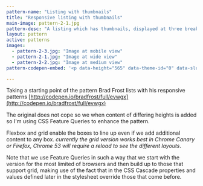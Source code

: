 ```yaml
---
pattern-name: "Listing with thumbnails"
title: "Responsive listing with thumbnails"
main-image: pattern-2-1.jpg
pattern-desc: "A listing which has thumbnails, displayed at three breakpoints. Grid with flexbox and float fallbacks."
layout: pattern
active: patterns
images:
  - pattern-2-3.jpg: "Image at mobile view"
  - pattern-2-1.jpg: "Image at wide view"
  - pattern-2-2.jpg: "Image at medium view"
pattern-codepen-embed: '<p data-height="565" data-theme-id="0" data-slug-hash="WGNrPW" data-default-tab="result" data-user="rachelandrew" data-embed-version="2" class="codepen">See the Pen <a href="http://codepen.io/rachelandrew/pen/WGNrPW/">List with thumbnails enhanced using grid and flexbox</a> by rachelandrew (<a href="http://codepen.io/rachelandrew">@rachelandrew</a>) on <a href="http://codepen.io">CodePen</a>.</p>'

---
```


Taking a starting point of the pattern Brad Frost lists with his responsive patterns [http://codepen.io/bradfrost/full/evwgx](http://codepen.io/bradfrost/full/evwgx)

The original does not cope so we when content of differing heights is added so I'm using CSS Feature Queries to enhance the pattern.

Flexbox and grid enable the boxes to line up even if we add additional content to any box. *currently the grid version works best in Chrome Canary or Firefox, Chrome 53 will require a reload to see the different layouts*.

Note that we use Feature Queries in such a way that we start with the version for the most limited of browsers and then build up to those that support grid, making use of the fact that in the CSS Cascade properties and values defined later in the stylesheet override those that come before.
